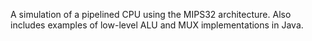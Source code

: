 A simulation of a pipelined CPU using the MIPS32 architecture. Also includes examples of low-level ALU and MUX implementations in Java.
